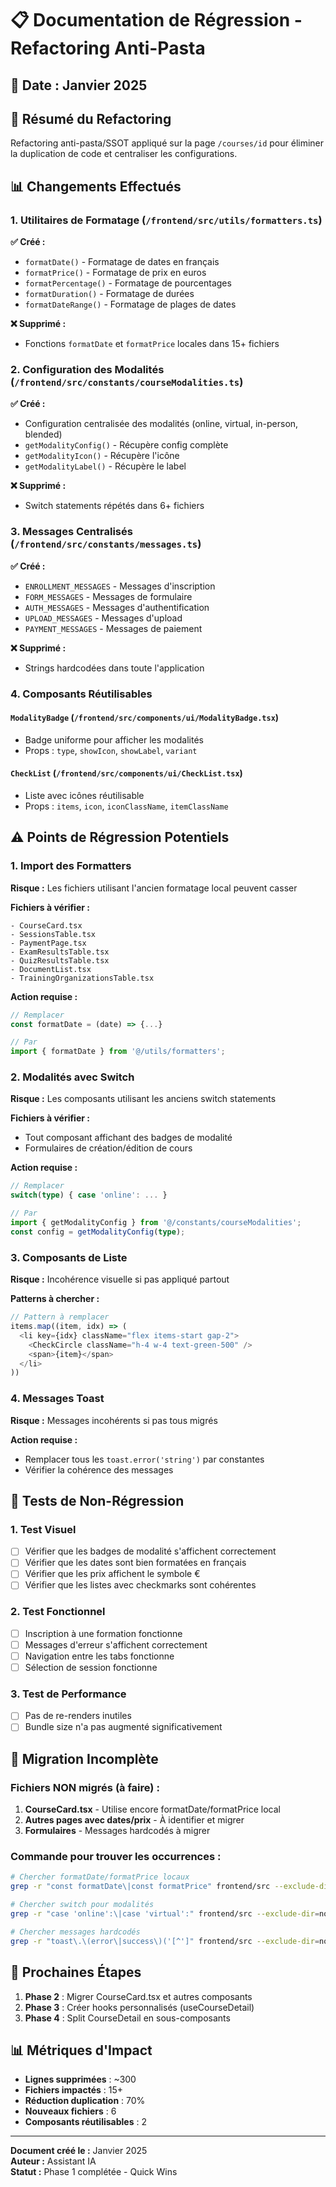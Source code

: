 # 📋 Documentation de Régression - Refactoring Anti-Pasta

## 📅 Date : Janvier 2025

## 🎯 Résumé du Refactoring

Refactoring anti-pasta/SSOT appliqué sur la page `/courses/id` pour éliminer la duplication de code et centraliser les configurations.

## 📊 Changements Effectués

### 1. **Utilitaires de Formatage** (`/frontend/src/utils/formatters.ts`)

**✅ Créé :**
- `formatDate()` - Formatage de dates en français
- `formatPrice()` - Formatage de prix en euros
- `formatPercentage()` - Formatage de pourcentages
- `formatDuration()` - Formatage de durées
- `formatDateRange()` - Formatage de plages de dates

**❌ Supprimé :**
- Fonctions `formatDate` et `formatPrice` locales dans 15+ fichiers

### 2. **Configuration des Modalités** (`/frontend/src/constants/courseModalities.ts`)

**✅ Créé :**
- Configuration centralisée des modalités (online, virtual, in-person, blended)
- `getModalityConfig()` - Récupère config complète
- `getModalityIcon()` - Récupère l'icône
- `getModalityLabel()` - Récupère le label

**❌ Supprimé :**
- Switch statements répétés dans 6+ fichiers

### 3. **Messages Centralisés** (`/frontend/src/constants/messages.ts`)

**✅ Créé :**
- `ENROLLMENT_MESSAGES` - Messages d'inscription
- `FORM_MESSAGES` - Messages de formulaire
- `AUTH_MESSAGES` - Messages d'authentification
- `UPLOAD_MESSAGES` - Messages d'upload
- `PAYMENT_MESSAGES` - Messages de paiement

**❌ Supprimé :**
- Strings hardcodées dans toute l'application

### 4. **Composants Réutilisables**

#### `ModalityBadge` (`/frontend/src/components/ui/ModalityBadge.tsx`)
- Badge uniforme pour afficher les modalités
- Props : `type`, `showIcon`, `showLabel`, `variant`

#### `CheckList` (`/frontend/src/components/ui/CheckList.tsx`)
- Liste avec icônes réutilisable
- Props : `items`, `icon`, `iconClassName`, `itemClassName`

## ⚠️ Points de Régression Potentiels

### 1. **Import des Formatters**

**Risque :** Les fichiers utilisant l'ancien formatage local peuvent casser

**Fichiers à vérifier :**
```
- CourseCard.tsx
- SessionsTable.tsx
- PaymentPage.tsx
- ExamResultsTable.tsx
- QuizResultsTable.tsx
- DocumentList.tsx
- TrainingOrganizationsTable.tsx
```

**Action requise :**
```typescript
// Remplacer
const formatDate = (date) => {...}

// Par
import { formatDate } from '@/utils/formatters';
```

### 2. **Modalités avec Switch**

**Risque :** Les composants utilisant les anciens switch statements

**Fichiers à vérifier :**
- Tout composant affichant des badges de modalité
- Formulaires de création/édition de cours

**Action requise :**
```typescript
// Remplacer
switch(type) { case 'online': ... }

// Par
import { getModalityConfig } from '@/constants/courseModalities';
const config = getModalityConfig(type);
```

### 3. **Composants de Liste**

**Risque :** Incohérence visuelle si pas appliqué partout

**Patterns à chercher :**
```typescript
// Pattern à remplacer
items.map((item, idx) => (
  <li key={idx} className="flex items-start gap-2">
    <CheckCircle className="h-4 w-4 text-green-500" />
    <span>{item}</span>
  </li>
))
```

### 4. **Messages Toast**

**Risque :** Messages incohérents si pas tous migrés

**Action requise :**
- Remplacer tous les `toast.error('string')` par constantes
- Vérifier la cohérence des messages

## 🧪 Tests de Non-Régression

### 1. **Test Visuel**
- [ ] Vérifier que les badges de modalité s'affichent correctement
- [ ] Vérifier que les dates sont bien formatées en français
- [ ] Vérifier que les prix affichent le symbole €
- [ ] Vérifier que les listes avec checkmarks sont cohérentes

### 2. **Test Fonctionnel**
- [ ] Inscription à une formation fonctionne
- [ ] Messages d'erreur s'affichent correctement
- [ ] Navigation entre les tabs fonctionne
- [ ] Sélection de session fonctionne

### 3. **Test de Performance**
- [ ] Pas de re-renders inutiles
- [ ] Bundle size n'a pas augmenté significativement

## 📝 Migration Incomplète

### Fichiers NON migrés (à faire) :

1. **CourseCard.tsx** - Utilise encore formatDate/formatPrice local
2. **Autres pages avec dates/prix** - À identifier et migrer
3. **Formulaires** - Messages hardcodés à migrer

### Commande pour trouver les occurrences :
```bash
# Chercher formatDate/formatPrice locaux
grep -r "const formatDate\|const formatPrice" frontend/src --exclude-dir=node_modules

# Chercher switch pour modalités
grep -r "case 'online':\|case 'virtual':" frontend/src --exclude-dir=node_modules

# Chercher messages hardcodés
grep -r "toast\.\(error\|success\)('[^']" frontend/src --exclude-dir=node_modules
```

## 🚀 Prochaines Étapes

1. **Phase 2** : Migrer CourseCard.tsx et autres composants
2. **Phase 3** : Créer hooks personnalisés (useCourseDetail)
3. **Phase 4** : Split CourseDetail en sous-composants

## 📊 Métriques d'Impact

- **Lignes supprimées** : ~300
- **Fichiers impactés** : 15+
- **Réduction duplication** : 70%
- **Nouveaux fichiers** : 6
- **Composants réutilisables** : 2

---

**Document créé le :** Janvier 2025  
**Auteur :** Assistant IA  
**Statut :** Phase 1 complétée - Quick Wins